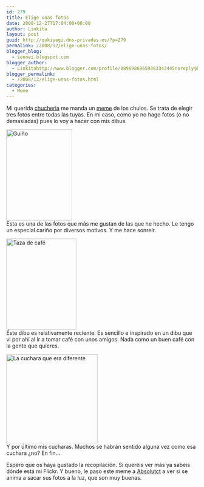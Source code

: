 ```yaml
---
id: 279
title: Elige unas fotos
date: 2008-12-27T17:04:00+00:00
author: Linkita
layout: post
guid: http://qukiyegi.dns-privadas.es/?p=279
permalink: /2008/12/elige-unas-fotos/
blogger_blog:
  - sonnei.blogspot.com
blogger_author:
  - Linkitahttp://www.blogger.com/profile/08969869659383343445noreply@blogger.com
blogger_permalink:
  - /2008/12/elige-unas-fotos.html
categories:
  - Meme
---
```

Mi querida [chucheria](http://chucheria.wordpress.com/) me manda un [meme](http://chucheria.wordpress.com/2008/12/14/elige-unas-fotos/) de los chulos. Se trata de elegir tres fotos entre todas las tuyas. En mi caso, como yo no hago fotos (o no demasiadas) pues lo voy a hacer con mis dibus.

[<img src="http://farm2.static.flickr.com/1138/1452960719_52a7be5861_m.jpg" alt="Guiño" height="240" width="173" />](http://www.flickr.com/photos/linkita/1452960719/ "Guiño by Linkita, on Flickr")  
Esta es una de las fotos que más me gustan de las que he hecho. Le tengo un especial cariño por diversos motivos. Y me hace sonreír.

[<img src="http://farm4.static.flickr.com/3045/2953942235_a24099568d_m.jpg" alt="Taza de café" height="240" width="184" />](http://www.flickr.com/photos/linkita/2953942235/ "Taza de café by Linkita, on Flickr")  
Éste dibu es relativamente reciente. Es sencillo e inspirado en un dibu que vi por ahí al ir a tomar café con unos amigos. Nada como un buen café con la gente que quieres.

[<img src="http://farm3.static.flickr.com/2268/2204418478_7c10928a0c_m.jpg" alt="La cuchara que era diferente" height="235" width="240" />](http://www.flickr.com/photos/linkita/2204418478/ "La cuchara que era diferente by Linkita, on Flickr")  
Y por último mis cucharas. Muchos se habrán sentido alguna vez como esa cuchara ¿no? En fin&#8230;

Espero que os haya gustado la recopilación. Si queréis ver más ya sabeis dónde está mi Flickr. Y bueno, le paso este meme a [Absolutct](http://absolutct.com) a ver si se anima a sacar sus fotos a la luz, que son muy buenas.